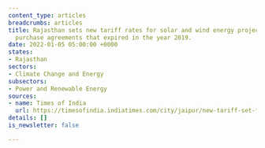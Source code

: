 ```yaml
---
content_type: articles
breadcrumbs: articles
title: Rajasthan sets new tariff rates for solar and wind energy projects with power
  purchase agreements that expired in the year 2019.
date: 2022-01-05 05:00:00 +0000
states:
- Rajasthan
sectors:
- Climate Change and Energy
subsectors:
- Power and Renewable Energy
sources:
- name: Times of India
  url: https://timesofindia.indiatimes.com/city/jaipur/new-tariff-set-for-expired-green-energy-contracts/articleshow/88602240.cms
details: []
is_newsletter: false

---
```

